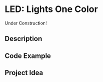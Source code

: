 # LED:   Lights One Color

<!-- Write here -->

Under Construction!

## Description

<!-- Write here -->

## Code Example

<!-- Write here -->

## Project Idea

<!-- Write here -->
